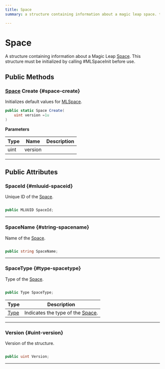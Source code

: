 ```yaml
---
title: Space
summary: a structure containing information about a magic leap space. this structure must be initialized by calling #mlspaceinit before use. 

---
```


# Space




A structure containing information about a Magic Leap [Space](/versioned_docs/version-31-Aug-2023/unity-api/api/UnityEngine.XR.MagicLeap/MLSpace/UnityEngine.XR.MagicLeap.MLSpace.Space.md). This structure must be initialized by calling #MLSpaceInit before use.   





## Public Methods

### [Space](/versioned_docs/version-31-Aug-2023/unity-api/api/UnityEngine.XR.MagicLeap/MLSpace/UnityEngine.XR.MagicLeap.MLSpace.Space.md) Create {#space-create}

Initializes default values for [MLSpace](/versioned_docs/version-31-Aug-2023/unity-api/api/UnityEngine.XR.MagicLeap/MLSpace/UnityEngine.XR.MagicLeap.MLSpace.md). 

```csharp
public static Space Create(
    uint version =1u
)
```


**Parameters**

| Type | Name  | Description  | 
|--|--|--|
| uint |version||






-----------

## Public Attributes

### SpaceId {#mluuid-spaceid}

Unique ID of the [Space](/versioned_docs/version-31-Aug-2023/unity-api/api/UnityEngine.XR.MagicLeap/MLSpace/UnityEngine.XR.MagicLeap.MLSpace.Space.md). 

```csharp

public MLUUID SpaceId;

```






-----------

### SpaceName {#string-spacename}

Name of the [Space](/versioned_docs/version-31-Aug-2023/unity-api/api/UnityEngine.XR.MagicLeap/MLSpace/UnityEngine.XR.MagicLeap.MLSpace.Space.md). 

```csharp

public string SpaceName;

```






-----------

### SpaceType {#type-spacetype}

Type of the [Space](/versioned_docs/version-31-Aug-2023/unity-api/api/UnityEngine.XR.MagicLeap/MLSpace/UnityEngine.XR.MagicLeap.MLSpace.Space.md). 

```csharp

public Type SpaceType;

```

| Type | Description  | 
|--|--|
| [Type](/versioned_docs/version-31-Aug-2023/unity-api/api/UnityEngine.XR.MagicLeap/MLSpace/UnityEngine.XR.MagicLeap.MLSpace.md#enums-type) | Indicates the type of the [Space](/versioned_docs/version-31-Aug-2023/unity-api/api/UnityEngine.XR.MagicLeap/MLSpace/UnityEngine.XR.MagicLeap.MLSpace.Space.md).  |





-----------

### Version {#uint-version}

Version of the structure. 

```csharp

public uint Version;

```






-----------


